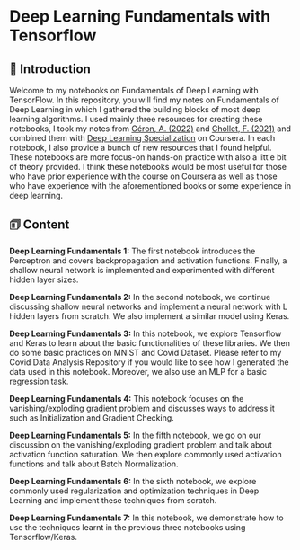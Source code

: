 # Deep Learning Fundamentals with Tensorflow

## 👋 Introduction

Welcome to my notebooks on Fundamentals of Deep Learning with TensorFlow. In this repository, you will find my notes on Fundamentals of Deep Learning in which I gathered the building blocks of most deep learning algorithms. I used mainly three resources for creating these notebooks, I took my notes from [Géron, A. (2022)]() and [Chollet, F. (2021)]() and combined them with [Deep Learning Specialization]() on Coursera. In each notebook, I also provide a bunch of new resources that I found helpful. These notebooks are more focus-on hands-on practice with also a little bit of theory provided. I think these notebooks would be most useful for those who have prior experience with the course on Coursera as well as those who have experience with the aforementioned books or some experience in deep learning. 

## 🗊 Content

**Deep Learning Fundamentals 1:** The first notebook introduces the Perceptron and covers backpropagation and activation functions. Finally, a shallow neural network is implemented and experimented with different hidden layer sizes.

**Deep Learning Fundamentals 2:** In the second notebook, we continue discussing shallow neural networks and implement a neural network with L hidden layers from scratch. We also implement a similar model using Keras.

**Deep Learning Fundamentals 3:** In this notebook, we explore Tensorflow and Keras to learn about the basic functionalities of these libraries. We then do some basic practices on MNIST and Covid Dataset. Please refer to my Covid Data Analysis Repository if you would like to see how I generated the data used in this notebook. Moreover, we also use an MLP for a basic regression task.

**Deep Learning Fundamentals 4:** This notebook focuses on the vanishing/exploding gradient problem and discusses ways to address it such as Initialization and Gradient Checking.

**Deep Learning Fundamentals 5:** In the fifth notebook, we go on our discussion on the vanishing/exploding gradient problem and talk about activation function saturation. We then explore commonly used activation functions and talk about Batch Normalization.

**Deep Learning Fundamentals 6:** In the sixth notebook, we explore commonly used regularization and optimization techniques in Deep Learning and implement these techniques from scratch.

**Deep Learning Fundamentals 7:** In this notebook, we demonstrate how to use the techniques learnt in the previous three notebooks using Tensorflow/Keras.



